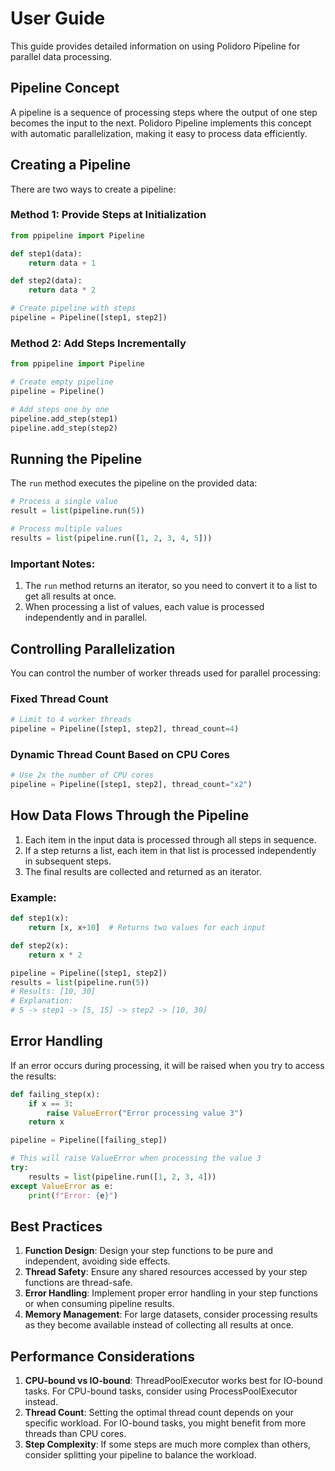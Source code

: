 # User Guide

This guide provides detailed information on using Polidoro Pipeline for parallel data processing.

## Pipeline Concept

A pipeline is a sequence of processing steps where the output of one step becomes the input to the next. Polidoro Pipeline implements this concept with automatic parallelization, making it easy to process data efficiently.

## Creating a Pipeline

There are two ways to create a pipeline:

### Method 1: Provide Steps at Initialization

```python
from ppipeline import Pipeline

def step1(data):
    return data + 1

def step2(data):
    return data * 2

# Create pipeline with steps
pipeline = Pipeline([step1, step2])
```

### Method 2: Add Steps Incrementally

```python
from ppipeline import Pipeline

# Create empty pipeline
pipeline = Pipeline()

# Add steps one by one
pipeline.add_step(step1)
pipeline.add_step(step2)
```

## Running the Pipeline

The `run` method executes the pipeline on the provided data:

```python
# Process a single value
result = list(pipeline.run(5))

# Process multiple values
results = list(pipeline.run([1, 2, 3, 4, 5]))
```

### Important Notes:

1. The `run` method returns an iterator, so you need to convert it to a list to get all results at once.
2. When processing a list of values, each value is processed independently and in parallel.

## Controlling Parallelization

You can control the number of worker threads used for parallel processing:

### Fixed Thread Count

```python
# Limit to 4 worker threads
pipeline = Pipeline([step1, step2], thread_count=4)
```

### Dynamic Thread Count Based on CPU Cores

```python
# Use 2x the number of CPU cores
pipeline = Pipeline([step1, step2], thread_count="x2")
```

## How Data Flows Through the Pipeline

1. Each item in the input data is processed through all steps in sequence.
2. If a step returns a list, each item in that list is processed independently in subsequent steps.
3. The final results are collected and returned as an iterator.

### Example:

```python
def step1(x):
    return [x, x+10]  # Returns two values for each input

def step2(x):
    return x * 2

pipeline = Pipeline([step1, step2])
results = list(pipeline.run(5))
# Results: [10, 30]
# Explanation:
# 5 -> step1 -> [5, 15] -> step2 -> [10, 30]
```

## Error Handling

If an error occurs during processing, it will be raised when you try to access the results:

```python
def failing_step(x):
    if x == 3:
        raise ValueError("Error processing value 3")
    return x

pipeline = Pipeline([failing_step])

# This will raise ValueError when processing the value 3
try:
    results = list(pipeline.run([1, 2, 3, 4]))
except ValueError as e:
    print(f"Error: {e}")
```

## Best Practices

1. **Function Design**: Design your step functions to be pure and independent, avoiding side effects.
2. **Thread Safety**: Ensure any shared resources accessed by your step functions are thread-safe.
3. **Error Handling**: Implement proper error handling in your step functions or when consuming pipeline results.
4. **Memory Management**: For large datasets, consider processing results as they become available instead of collecting all results at once.

## Performance Considerations

1. **CPU-bound vs IO-bound**: ThreadPoolExecutor works best for IO-bound tasks. For CPU-bound tasks, consider using ProcessPoolExecutor instead.
2. **Thread Count**: Setting the optimal thread count depends on your specific workload. For IO-bound tasks, you might benefit from more threads than CPU cores.
3. **Step Complexity**: If some steps are much more complex than others, consider splitting your pipeline to balance the workload.
